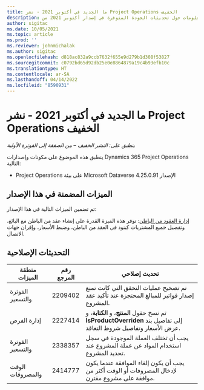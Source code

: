 ```yaml
---
title: ما الجديد في أكتوبر 2021 - نشر Project Operations الخفيف
description: يوفر هذا الموضوع معلومات حول تحديثات الجودة المتوفرة في إصدار أكتوبر 2021 من Project Operations الخفيف.
author: sigitac
ms.date: 10/05/2021
ms.topic: article
ms.prod: ''
ms.reviewer: johnmichalak
ms.author: sigitac
ms.openlocfilehash: d818ac832a9ccb7632f655e9d279b1d308f53827
ms.sourcegitcommit: c0792bd65d92db25e0e8864879a19c4b93efb10c
ms.translationtype: HT
ms.contentlocale: ar-SA
ms.lasthandoff: 04/14/2022
ms.locfileid: "8590931"
---
```

# <a name="whats-new-october-2021---project-operations-lite-deployment"></a>ما الجديد في أكتوبر 2021 - نشر Project Operations الخفيف

_ينطبق على: النشر الخفيف – من الصفقة إلى الفوترة الأولية_

ينطبق هذه الموضوع على مكونات وإصدارات Dynamics 365 Project Operations التالية:

  - Project Operations على بيئة Microsoft Dataverse الإصدار 4.25.0.91


## <a name="features-included-in-this-release"></a>الميزات المضمنة في هذا الإصدار

تم تضمين الميزات التالية في هذا الإصدار:

[إدارة العقود من الباطن](../subcontracting/managing-subcontracts-overview.md): توفر هذه الميزة القدرة على إنشاء عقد من الباطن مع البائع، وتفصيل جميع المشتريات كبنود في العقد من الباطن، وضبط الأسعار، وإقران جهات الاتصال.


## <a name="quality-updates"></a>التحديثات الإصلاحية

| **منطقة الميزات** | **رقم المرجع** | **تحديث إصلاحي** |
| --- | --- | --- |
| الفوترة والتسعير | 2209402 | تم تصحيح عمليات التحقق التي كانت تمنع إصدار فواتير للمبالغ المحتجزة عند تأكيد عقد المشروع. |
| إدارة الفرص | 2227414 | تم نسخ حقول **المنتج**، و **الكتابة**، و **IsProductOverriden** إلى تفاصيل بند عرض الأسعار وتفاصيل شروط التعاقد. |
| الفوترة والتسعير | 2338357 | يجب أن تختلف العملة الموجودة في سجل استخدام المواد عن عملة المشروع عند تحديد المشروع. |
| الوقت والمصروفات | 2414777 | يجب أن يكون إلغاء الموافقة عندما يكون لإدخال المصروفات أو الوقت أكثر من موافقة على مشروع مقترن. |
